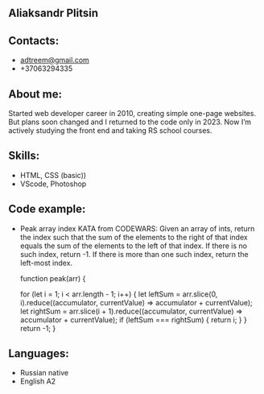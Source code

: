 ## Aliaksandr Plitsin
## Contacts:
- adtreem@gmail.com
- +37063294335


## About me:
Started web developer career in 2010, creating simple one-page websites. But plans soon changed and I returned to the code only in 2023. Now I’m actively studying the front end and taking RS school courses.

## Skills:
- HTML, CSS (basic))
- VScode, Photoshop

## Code example:
- Peak array index KATA from CODEWARS: Given an array of ints, return the index such that the sum of the elements to the right of that index equals the sum of the elements to the left of that index. If there is no such index, return -1. If there is more than one such index, return the left-most index.

  function peak(arr) {

  for (let i = 1; i < arr.length - 1; i++) {
    let leftSum = arr.slice(0, i).reduce((accumulator, currentValue) => accumulator + currentValue);
    let rightSum = arr.slice(i + 1).reduce((accumulator, currentValue) => accumulator + currentValue);
    if (leftSum === rightSum) {
      return i;
    } 
  }
  return -1;
} 

## Languages:
- Russian native
- English A2


##